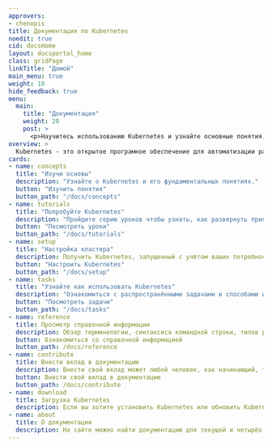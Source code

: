 ```yaml
---
approvers:
- chenopis
title: Документация по Kubernetes
noedit: true
cid: docsHome
layout: docsportal_home
class: gridPage
linkTitle: "Домой"
main_menu: true
weight: 10
hide_feedback: true
menu:
  main:
    title: "Документация"
    weight: 20
    post: >
      <p>Научитесь использованию Kubernetes и узнайте основные понятия, изучите примеры и справочную информацию. Также вы можете<a href="/editdocs/" data-auto-burger-exclude>помочь в создании документации</a>!</p>
overview: >
  Kubernetes - это открытое програмное обеспечение для автоматизации развёртывания, масштабирования и управления контейнеризированными приложениями. Проект с открытым исходным кодом размещён на серверах Cloud Native Computing Foundation (<a href="https://www.cncf.io/about">CNCF</a>).
cards:
- name: concepts
  title: "Изучи основы"
  description: "Узнайте о Kubernetes и его фундаментальных понятиях."
  button: "Изучить понятия"
  button_path: "/docs/concepts"
- name: tutorials
  title: "Попробуйте Kubernetes"
  description: "Пройдите серию уроков чтобы узнать, как развернуть приложение в Kubernetes."
  button: "Посмотреть уроки"
  button_path: "/docs/tutorials"
- name: setup
  title: "Настройка кластера"
  description: Получить Kubernetes, запущенный с учётом ваших потребностей и ресурсов."
  button: "Настроить Kubernetes"
  button_path: "/docs/setup"
- name: tasks
  title: "Узнайте как использовать Kubernetes"
  description: "Ознакомиться с распространёнными задачами и способами их быстрого решения."
  button: "Посмотреть задачи"
  button_path: "/docs/tasks"
- name: reference
  title: Просмотр справочной информации
  description: Обзор терминологии, синтаксиса командной строки, типов ресурсов API и документации по настройке инструментов.
  button: Ознакомиться со справочной информацией
  button_path: /docs/reference
- name: contribute
  title: Внести вклад в документацию
  description: Внести свой вклад может любой человек, как начинающий, так и тот, кто уже давно пользуется продуктом.
  button: Внести свой вклад в документацию
  button_path: /docs/contribute
- name: download
  title: Загрузка Kubernetes
  description: Если вы хотите установить Kubernetes или обновить Kubernetes до последней версии, обратитесь к списку актуальных версий.
- name: about
  title: О документации
  description: На сайте можно найти документацию для текущей и четырёх прошлых версий Kubernetes.
---
```


